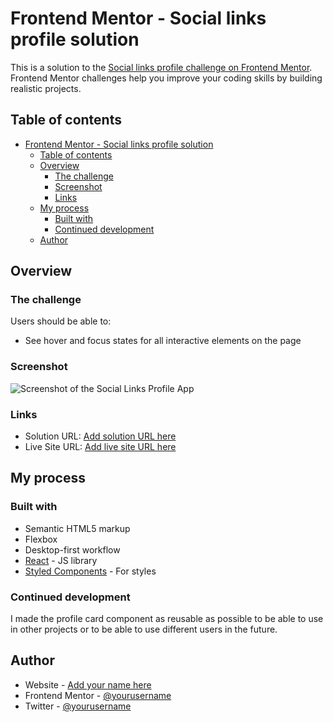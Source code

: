 # Frontend Mentor - Social links profile solution

This is a solution to the [Social links profile challenge on Frontend Mentor](https://www.frontendmentor.io/challenges/social-links-profile-UG32l9m6dQ). Frontend Mentor challenges help you improve your coding skills by building realistic projects.

## Table of contents

- [Frontend Mentor - Social links profile solution](#frontend-mentor---social-links-profile-solution)
  - [Table of contents](#table-of-contents)
  - [Overview](#overview)
    - [The challenge](#the-challenge)
    - [Screenshot](#screenshot)
    - [Links](#links)
  - [My process](#my-process)
    - [Built with](#built-with)
    - [Continued development](#continued-development)
  - [Author](#author)

## Overview

### The challenge

Users should be able to:

- See hover and focus states for all interactive elements on the page

### Screenshot

![Screenshot of the Social Links Profile App](./screenshot.jpg)

### Links

- Solution URL: [Add solution URL here](https://github.com/frontend-mentor-challenges-ld/social-links-profile)
- Live Site URL: [Add live site URL here](https://social-profile-links-lnd.netlify.app/)

## My process

### Built with

- Semantic HTML5 markup
- Flexbox
- Desktop-first workflow
- [React](https://reactjs.org/) - JS library
- [Styled Components](https://styled-components.com/) - For styles

### Continued development

I made the profile card component as reusable as possible to be able to use in other projects or to be able to use different users in the future.

## Author

- Website - [Add your name here](https://lindseydortch.github.io/codewithlinds-portfolio/)
- Frontend Mentor - [@yourusername](https://www.frontendmentor.io/profile/lindseydortch)
- Twitter - [@yourusername](https://twitter.com/codewithlinds)
